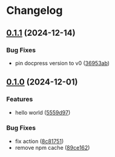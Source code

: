 # Changelog

## [0.1.1](https://github.com/this-is-tobi/docpress-action/compare/v0.1.0...v0.1.1) (2024-12-14)


### Bug Fixes

* pin docpress version to v0 ([36953ab](https://github.com/this-is-tobi/docpress-action/commit/36953ab25a20307c7e3878570ef834b34564d8d6))

## [0.1.0](https://github.com/this-is-tobi/docpress-action/compare/v0.0.1...v0.1.0) (2024-12-01)


### Features

* hello world ([5559d97](https://github.com/this-is-tobi/docpress-action/commit/5559d97cc7696fbcd72341901083df5585c8872f))


### Bug Fixes

* fix action ([8c81751](https://github.com/this-is-tobi/docpress-action/commit/8c817517b6df268b43f19a4df0129aee9a5c39fb))
* remove npm cache ([89ce162](https://github.com/this-is-tobi/docpress-action/commit/89ce162c7a9f2040cf6080e187139503175de4e6))
